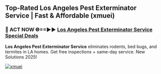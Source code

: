 ## Top-Rated Los Angeles Pest Exterminator Service | Fast & Affordable (xmuei)

<h3>🐜 ACT NOW 🌐==►► <a href="https://tinyurl.com/2dysvsjj" rel="nofollow">Los Angeles Pest Exterminator Service Special Deals</a></h3>

**Los Angeles Pest Exterminator Service** eliminates rodents, bed bugs, and termites in LA homes. Get free inspections + same-day service. New Solutions 2025!

[![xmuei](https://i.imgur.com/JCYaghj.jpeg)](https://tinyurl.com/2dysvsjj)